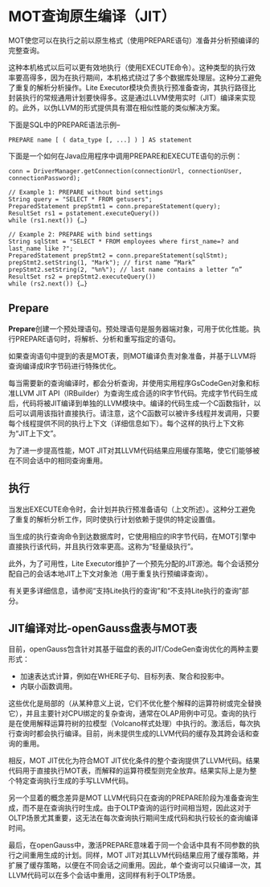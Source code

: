 # MOT查询原生编译（JIT）<a name="ZH-CN_TOPIC_0280525167"></a>

MOT使您可以在执行之前以原生格式（使用PREPARE语句）准备并分析预编译的完整查询。

这种本机格式以后可以更有效地执行（使用EXECUTE命令）。这种类型的执行效率要高得多，因为在执行期间，本机格式绕过了多个数据库处理层。这种分工避免了重复的解析分析操作。Lite Executor模块负责执行预准备查询，其执行路径比封装执行的常规通用计划要快得多。这是通过LLVM使用实时（JIT）编译来实现的。此外，以伪LLVM的形式提供具有潜在相似性能的类似解决方案。

下面是SQL中的PREPARE语法示例–

```
PREPARE name [ ( data_type [, ...] ) ] AS statement 
```

下面是一个如何在Java应用程序中调用PREPARE和EXECUTE语句的示例：

```
conn = DriverManager.getConnection(connectionUrl, connectionUser, connectionPassword); 

// Example 1: PREPARE without bind settings 
String query = "SELECT * FROM getusers"; 
PreparedStatement prepStmt1 = conn.prepareStatement(query); 
ResultSet rs1 = pstatement.executeQuery()) 
while (rs1.next()) {…} 

// Example 2: PREPARE with bind settings 
String sqlStmt = "SELECT * FROM employees where first_name=? and last_name like ?"; 
PreparedStatement prepStmt2 = conn.prepareStatement(sqlStmt); 
prepStmt2.setString(1, "Mark"); // first name “Mark” 
prepStmt2.setString(2, "%n%"); // last name contains a letter “n” 
ResultSet rs2 = prepStmt2.executeQuery()) 
while (rs2.next()) {…}
```

## Prepare<a name="section48891955"></a>

**Prepare**创建一个预处理语句。预处理语句是服务器端对象，可用于优化性能。执行PREPARE语句时，将解析、分析和重写指定的语句。

如果查询语句中提到的表是MOT表，则MOT编译负责对象准备，并基于LLVM将查询编译成IR字节码进行特殊优化。

每当需要新的查询编译时，都会分析查询，并使用实用程序GsCodeGen对象和标准LLVM JIT API（IRBuilder）为查询生成合适的IR字节代码。完成字节代码生成后，代码将被JIT编译到单独的LLVM模块中。编译的代码生成一个C函数指针，以后可以调用该指针直接执行。请注意，这个C函数可以被许多线程并发调用，只要每个线程提供不同的执行上下文（详细信息如下）。每个这样的执行上下文称为“JIT上下文”。

为了进一步提高性能，MOT JIT对其LLVM代码结果应用缓存策略，使它们能够被在不同会话中的相同查询重用。

## 执行<a name="section37374419"></a>

当发出EXECUTE命令时，会计划并执行预准备语句（上文所述）。这种分工避免了重复的解析分析工作，同时使执行计划依赖于提供的特定设置值。

当生成的执行查询命令到达数据库时，它使用相应的IR字节代码，在MOT引擎中直接执行该代码，并且执行效率更高。这称为“轻量级执行”。

此外，为了可用性，Lite Executor维护了一个预先分配的JIT源池。每个会话预分配自己的会话本地JIT上下文对象池（用于重复执行预编译查询）。

有关更多详细信息，请参阅“支持Lite执行的查询”和“不支持Lite执行的查询”部分。

## JIT编译对比-openGauss盘表与MOT表<a name="section825456"></a>

目前，openGauss包含针对其基于磁盘的表的JIT/CodeGen查询优化的两种主要形式：

-   加速表达式计算，例如在WHERE子句、目标列表、聚合和投影中。
-   内联小函数调用。

这些优化是局部的（从某种意义上说，它们不优化整个解释的运算符树或完全替换它），并且主要针对CPU绑定的复杂查询，通常在OLAP用例中可见。查询的执行是在使用解释运算符树的拉模型（Volcano样式处理）中执行的。激活后，每次执行查询时都会执行编译。目前，尚未提供生成的LLVM代码的缓存及其跨会话和查询的重用。

相反，MOT JIT优化为符合MOT JIT优化条件的整个查询提供了LLVM代码。结果代码用于直接执行MOT表，而解释的运算符模型则完全放弃。结果实际上是为整个特定查询执行生成的手写LLVM代码。

另一个显着的概念差异是MOT LLVM代码只在查询的PREPARE阶段为准备查询生成，而不是在查询执行时生成。由于OLTP查询的运行时间相当短，因此这对于OLTP场景尤其重要，这无法在每次查询执行期间生成代码和执行较长的查询编译时间。

最后，在openGauss中，激活PREPARE意味着于同一个会话中具有不同参数的执行之间重用生成的计划。同样，MOT JIT对其LLVM代码结果应用了缓存策略，并扩展了缓存策略，以便在不同会话之间重用。因此，单个查询可以只编译一次，其LLVM代码可以在多个会话中重用，这同样有利于OLTP场景。

